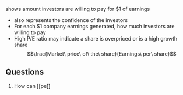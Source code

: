 shows amount investors are willing to pay for $1 of earnings
- also represents the confidence of the investors
- For each $1 company earnings generated, how much investors are willing to pay
- High P/E ratio may indicate a share is overpriced or is a high growth share
$$\frac{Market\ price\ of\ the\ share}{Earnings\ per\ share}$$
## Questions
1. How can [[pe]]